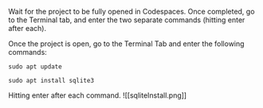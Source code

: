 Wait for the project to be fully opened in Codespaces. Once completed, go to the Terminal tab, and enter the two separate commands (hitting enter after each).

Once the project is open, go to the Terminal Tab and enter the following commands:

`sudo apt update`

`sudo apt install sqlite3`

Hitting enter after each command.
![[sqliteInstall.png]]